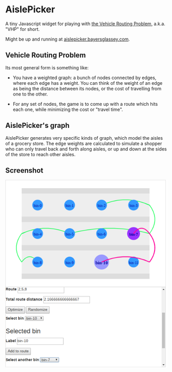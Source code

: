 # AislePicker

A tiny Javascript widget for playing with
[the Vehicle Routing Problem](https://en.wikipedia.org/wiki/Vehicle_routing_problem),
a.k.a. "VHP" for short.

Might be up and running at
[aislepicker.bayersglassey.com](http://aislepicker.bayersglassey.com).


## Vehicle Routing Problem

Its most general form is something like:

* You have a weighted graph: a bunch of nodes connected by edges, where each edge has a weight.
You can think of the weight of an edge as being the distance between
its nodes, or the cost of travelling from one to the other.

* For any set of nodes, the game is to come up with a route which hits
each one, while minimizing the cost or "travel time".


## AislePicker's graph

AislePicker generates very specific kinds of graph,
which model the aisles of a grocery store.
The edge weights are calculated to simulate a shopper who can
only travel back and forth along aisles, or up and down at the
sides of the store to reach other aisles.


## Screenshot

![](/screenshots/alpha.png)

